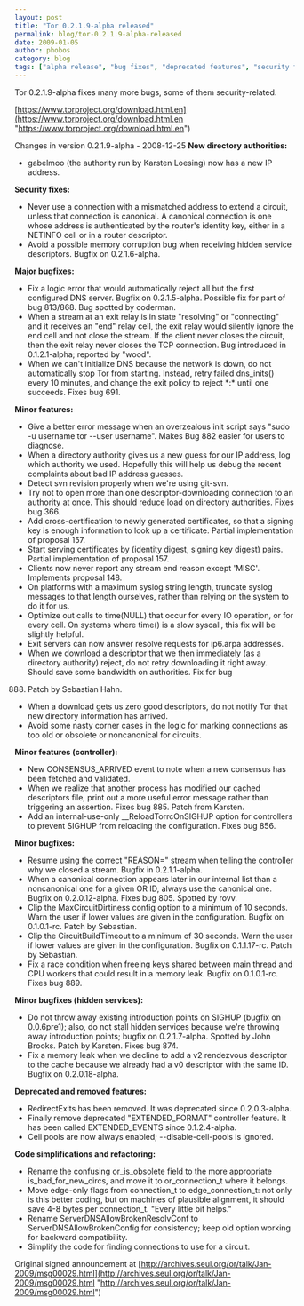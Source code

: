 ```yaml
---
layout: post
title: "Tor 0.2.1.9-alpha released"
permalink: blog/tor-0.2.1.9-alpha-released
date: 2009-01-05
author: phobos
category: blog
tags: ["alpha release", "bug fixes", "deprecated features", "security fixes"]
---
```


Tor 0.2.1.9-alpha fixes many more bugs, some of them security-related.

[https://www.torproject.org/download.html.en](https://www.torproject.org/download.html.en "https://www.torproject.org/download.html.en")

Changes in version 0.2.1.9-alpha - 2008-12-25
**New directory authorities:**

- gabelmoo (the authority run by Karsten Loesing) now has a new
 IP address.

**Security fixes:**

- Never use a connection with a mismatched address to extend a
 circuit, unless that connection is canonical. A canonical
 connection is one whose address is authenticated by the router's
 identity key, either in a NETINFO cell or in a router descriptor.
- Avoid a possible memory corruption bug when receiving hidden service
 descriptors. Bugfix on 0.2.1.6-alpha.

**Major bugfixes:**

- Fix a logic error that would automatically reject all but the first
 configured DNS server. Bugfix on 0.2.1.5-alpha. Possible fix for
 part of bug 813/868. Bug spotted by coderman.
- When a stream at an exit relay is in state "resolving" or
 "connecting" and it receives an "end" relay cell, the exit relay
 would silently ignore the end cell and not close the stream. If
 the client never closes the circuit, then the exit relay never
 closes the TCP connection. Bug introduced in 0.1.2.1-alpha;
 reported by "wood".
- When we can't initialize DNS because the network is down, do not
 automatically stop Tor from starting. Instead, retry failed
 dns\_inits() every 10 minutes, and change the exit policy to reject
 \*:\* until one succeeds. Fixes bug 691.

**Minor features:**

- Give a better error message when an overzealous init script says
 "sudo -u username tor --user username". Makes Bug 882 easier for
 users to diagnose.
- When a directory authority gives us a new guess for our IP address,
 log which authority we used. Hopefully this will help us debug
 the recent complaints about bad IP address guesses.
- Detect svn revision properly when we're using git-svn.
- Try not to open more than one descriptor-downloading connection
 to an authority at once. This should reduce load on directory
 authorities. Fixes bug 366.
- Add cross-certification to newly generated certificates, so that
 a signing key is enough information to look up a certificate.
 Partial implementation of proposal 157.
- Start serving certificates by (identity digest, signing key digest)
 pairs. Partial implementation of proposal 157.
- Clients now never report any stream end reason except 'MISC'.
 Implements proposal 148.
- On platforms with a maximum syslog string length, truncate syslog
 messages to that length ourselves, rather than relying on the
 system to do it for us.
- Optimize out calls to time(NULL) that occur for every IO operation,
 or for every cell. On systems where time() is a slow syscall,
 this fix will be slightly helpful.
- Exit servers can now answer resolve requests for ip6.arpa addresses.
- When we download a descriptor that we then immediately (as
 a directory authority) reject, do not retry downloading it right
 away. Should save some bandwidth on authorities. Fix for bug
 888. Patch by Sebastian Hahn.
- When a download gets us zero good descriptors, do not notify
 Tor that new directory information has arrived.
- Avoid some nasty corner cases in the logic for marking connections
 as too old or obsolete or noncanonical for circuits.

**Minor features (controller):**

- New CONSENSUS\_ARRIVED event to note when a new consensus has
 been fetched and validated.
- When we realize that another process has modified our cached
 descriptors file, print out a more useful error message rather
 than triggering an assertion. Fixes bug 885. Patch from Karsten.
- Add an internal-use-only \_\_ReloadTorrcOnSIGHUP option for
 controllers to prevent SIGHUP from reloading the
 configuration. Fixes bug 856.

**Minor bugfixes:**

- Resume using the correct "REASON=" stream when telling the
 controller why we closed a stream. Bugfix in 0.2.1.1-alpha.
- When a canonical connection appears later in our internal list
 than a noncanonical one for a given OR ID, always use the
 canonical one. Bugfix on 0.2.0.12-alpha. Fixes bug 805.
 Spotted by rovv.
- Clip the MaxCircuitDirtiness config option to a minimum of 10
 seconds. Warn the user if lower values are given in the
 configuration. Bugfix on 0.1.0.1-rc. Patch by Sebastian.
- Clip the CircuitBuildTimeout to a minimum of 30 seconds. Warn the
 user if lower values are given in the configuration. Bugfix on
 0.1.1.17-rc. Patch by Sebastian.
- Fix a race condition when freeing keys shared between main thread
 and CPU workers that could result in a memory leak. Bugfix on
 0.1.0.1-rc. Fixes bug 889.

**Minor bugfixes (hidden services):**

- Do not throw away existing introduction points on SIGHUP (bugfix on
 0.0.6pre1); also, do not stall hidden services because we're
 throwing away introduction points; bugfix on 0.2.1.7-alpha. Spotted
 by John Brooks. Patch by Karsten. Fixes bug 874.
- Fix a memory leak when we decline to add a v2 rendezvous
 descriptor to the cache because we already had a v0 descriptor
 with the same ID. Bugfix on 0.2.0.18-alpha.

**Deprecated and removed features:**

- RedirectExits has been removed. It was deprecated since
 0.2.0.3-alpha.
- Finally remove deprecated "EXTENDED\_FORMAT" controller feature. It
 has been called EXTENDED\_EVENTS since 0.1.2.4-alpha.
- Cell pools are now always enabled; --disable-cell-pools is ignored.

**Code simplifications and refactoring:**

- Rename the confusing or\_is\_obsolete field to the more appropriate
 is\_bad\_for\_new\_circs, and move it to or\_connection\_t where it
 belongs.
- Move edge-only flags from connection\_t to edge\_connection\_t: not
 only is this better coding, but on machines of plausible alignment,
 it should save 4-8 bytes per connection\_t. "Every little bit helps."
- Rename ServerDNSAllowBrokenResolvConf to ServerDNSAllowBrokenConfig
 for consistency; keep old option working for backward compatibility.
- Simplify the code for finding connections to use for a circuit.

Original signed announcement at [http://archives.seul.org/or/talk/Jan-2009/msg00029.html](http://archives.seul.org/or/talk/Jan-2009/msg00029.html "http://archives.seul.org/or/talk/Jan-2009/msg00029.html")

